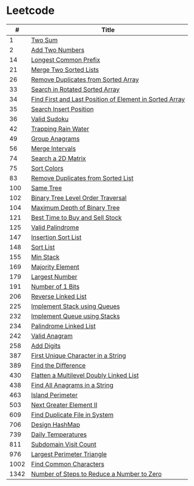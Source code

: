 # Leetcode

| # | Title |
|---| ----- |
|1|[ Two Sum](https://leetcode.com/problems/two-sum/)
|2|[ Add Two Numbers](https://leetcode.com/problems/add-two-numbers/)
|14|[ Longest Common Prefix](https://leetcode.com/problems/longest-common-prefix/)
|21|[ Merge Two Sorted Lists](https://leetcode.com/problems/merge-two-sorted-lists/)|[Java](./solutions/21.%20Merge%20Two%20Sorted%20Lists.java)|0 ms|
|26|[ Remove Duplicates from Sorted Array](https://leetcode.com/problems/remove-duplicates-from-sorted-array/)
|33|[ Search in Rotated Sorted Array](https://leetcode.com/problems/search-in-rotated-sorted-array/)|[Java](./solutions/33.%20Search%20in%20Rotated%20Sorted%20Array.java)|0 ms|
|34|[ Find First and Last Position of Element in Sorted Array](https://leetcode.com/problems/find-first-and-last-position-of-element-in-sorted-array/)|[Java](./solutions/34.%20Find%20First%20and%20Last%20Position%20of%20Element%20in%20Sorted%20Array.java)|0 ms|
|35|[ Search Insert Position](https://leetcode.com/problems/search-insert-position/)|[Java](./solutions/35.%20Search%20Insert%20Position.java)|0 ms|
|36|[ Valid Sudoku](https://leetcode.com/problems/valid-sudoku/)|[Java](./solutions/36.%20Valid%20Sudoku.java)|14 ms|
|42|[ Trapping Rain Water](https://leetcode.com/problems/trapping-rain-water/)|[Java](./solutions/42.%20Trapping%20Rain%20Water.java)|1 ms|
|49|[ Group Anagrams](https://leetcode.com/problems/group-anagrams/)|[Java](./solutions/49.%20Group%20Anagrams.java)|6 ms|
|56|[ Merge Intervals](https://leetcode.com/problems/merge-intervals/)|[Java](./solutions/56.%20Merge%20Intervals.java)|5 ms|
|74|[ Search a 2D Matrix](https://leetcode.com/problems/search-a-2d-matrix/)
|75|[ Sort Colors](https://leetcode.com/problems/sort-colors/)
|83|[ Remove Duplicates from Sorted List](https://leetcode.com/problems/remove-duplicates-from-sorted-list/)
|100|[ Same Tree](https://leetcode.com/problems/same-tree/)|[Java](./solutions/100.%20Same%20Tree.java)|0 ms|
|102|[ Binary Tree Level Order Traversal](https://leetcode.com/problems/binary-tree-level-order-traversal/)|[Java](./solutions/102.%20Binary%20Tree%20Level%20Order%20Traversal.java)|0 ms|
|104|[ Maximum Depth of Binary Tree](https://leetcode.com/problems/maximum-depth-of-binary-tree/)|[Java](./solutions/104.%20Maximum%20Depth%20of%20Binary%20Tree.java)|0 ms|
|121|[ Best Time to Buy and Sell Stock](https://leetcode.com/problems/best-time-to-buy-and-sell-stock/)
|125|[ Valid Palindrome](https://leetcode.com/problems/valid-palindrome/)
|147|[ Insertion Sort List](https://leetcode.com/problems/insertion-sort-list/)
|148|[ Sort List](https://leetcode.com/problems/sort-list/)
|155|[ Min Stack](https://leetcode.com/problems/min-stack/)|[Java](./solutions/155.%20Min%20Stack.java)|4 ms|
|169|[ Majority Element](https://leetcode.com/problems/majority-element/)
|179|[ Largest Number](https://leetcode.com/problems/largest-number/)
|191|[ Number of 1 Bits](https://leetcode.com/problems/number-of-1-bits/)
|206|[ Reverse Linked List](https://leetcode.com/problems/reverse-linked-list/)
|225|[ Implement Stack using Queues](https://leetcode.com/problems/implement-stack-using-queues/)|[Java](./solutions/225.%20Implement%20Stack%20using%20Queues.java)|0 ms|
|232|[ Implement Queue using Stacks](https://leetcode.com/problems/implement-queue-using-stacks/)|[Java](./solutions/232.%20Implement%20Queue%20using%20Stacks.java)|0 ms|
|234|[ Palindrome Linked List](https://leetcode.com/problems/palindrome-linked-list/)
|242|[ Valid Anagram](https://leetcode.com/problems/valid-anagram/)|[Java](./solutions/242.%20Valid%20Anagram.java)|3 ms|
|258|[ Add Digits](https://leetcode.com/problems/add-digits/)
|387|[ First Unique Character in a String](https://leetcode.com/problems/first-unique-character-in-a-string/)|[Java](./solutions/387.%20First%20Unique%20Character%20in%20a%20String.java)|21 ms|
|389|[ Find the Difference](https://leetcode.com/problems/find-the-difference/)
|430|[ Flatten a Multilevel Doubly Linked List](https://leetcode.com/problems/flatten-a-multilevel-doubly-linked-list/)|[Java](./solutions/430.%20Flatten%20a%20Multilevel%20Doubly%20Linked%20List.java)|0 ms|
|438|[ Find All Anagrams in a String](https://leetcode.com/problems/find-all-anagrams-in-a-string/)|[Java](./solutions/438.%20Find%20All%20Anagrams%20in%20a%20String.java)|8 ms|
|463|[ Island Perimeter](https://leetcode.com/problems/island-perimeter/)|[Java](./solutions/463.%20Island%20Perimeter.java)|5 ms|
|503|[ Next Greater Element II](https://leetcode.com/problems/next-greater-element-ii/)|[Java](./solutions/503.%20Next%20Greater%20Element%20II.java)|12 ms|
|609|[ Find Duplicate File in System](https://leetcode.com/problems/find-duplicate-file-in-system/)|[Java](./solutions/609.%20Find%20Duplicate%20File%20in%20System.java)|94 ms|
|706|[ Design HashMap](https://leetcode.com/problems/design-hashmap/)|[Java](./solutions/706.%20Design%20HashMap.java)|32 ms|
|739|[ Daily Temperatures](https://leetcode.com/problems/daily-temperatures/)|[Java](./solutions/739.%20Daily%20Temperatures.java)|17 ms|
|811|[ Subdomain Visit Count](https://leetcode.com/problems/subdomain-visit-count/)|[Java](./solutions/811.%20Subdomain%20Visit%20Count.java)|183 ms|
|976|[ Largest Perimeter Triangle](https://leetcode.com/problems/largest-perimeter-triangle/)
|1002|[ Find Common Characters](https://leetcode.com/problems/find-common-characters/)|[Java](./solutions/1002.%20Find%20Common%20Characters.java)|6 ms|
|1342|[ Number of Steps to Reduce a Number to Zero](https://leetcode.com/problems/number-of-steps-to-reduce-a-number-to-zero/)
